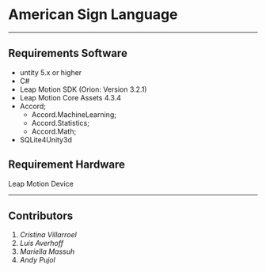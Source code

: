 # American Sign Language
---
## Requirements Software
- untity 5.x or higher
- C#
- Leap Motion SDK (Orion: Version 3.2.1)
- Leap Motion Core Assets 4.3.4
- Accord;
  - Accord.MachineLearning;
  - Accord.Statistics;
  - Accord.Math;
- SQLite4Unity3d
  

## Requirement Hardware
Leap Motion Device

---
## Contributors
1. *Cristina Villarroel*
2. *Luis Averhoff*
3. *Mariella Massuh*
4. *Andy Pujol*
